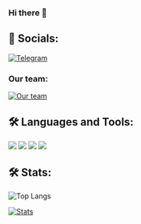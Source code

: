 ### Hi there 👋

## 🔗 Socials:
 [![Telegram](https://img.shields.io/badge/-Telegram-090909?style=for-the-badge&logo=telegram)](https://t.me/Messxrem)
 
### Our team:
 [![Our team](https://img.shields.io/badge/-Telegram-090909?style=for-the-badge&logo=telegram)](https://t.me/rescue_alpha)
 
## 🛠 Languages and Tools:
![](https://img.shields.io/badge/Solidity-363636.svg?style=for-the-badge&logo=Solidity&logoColor=white)
![](https://img.shields.io/badge/Python-3776AB.svg?style=for-the-badge&logo=Python&logoColor=white)
![](https://img.shields.io/badge/Node.js-339933.svg?style=for-the-badge&logo=nodedotjs&logoColor=white)
![](https://img.shields.io/badge/TypeScript-3178C6.svg?style=for-the-badge&logo=TypeScript&logoColor=white)

## 🛠 Stats:
![Top Langs]()

[![Stats](https://github-readme-stats.vercel.app/api?username=Messxrem&show_icons=true&theme=github_dark)](https://github-readme-stats.vercel.app/api?username=Messxrem&show_icons=true&theme=github_dark)
